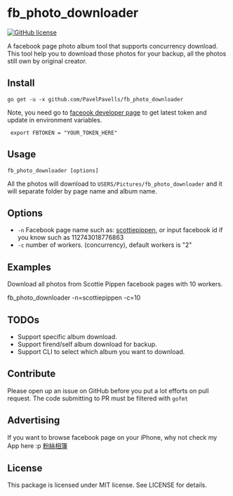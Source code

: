 fb_photo_downloader
======================
[![GitHub license](https://img.shields.io/badge/license-MIT-blue.svg)](https://raw.githubusercontent.com/toomore/gogrs/master/LICENSE)

A facebook page photo album tool that supports concurrency download. This tool help you to download those photos for your backup, all the photos still own by original creator.

Install
--------------

    go get -u -x github.com/PavelPavells/fb_photo_downloader

Note, you need go to [faceook developer page](https://developers.facebook.com/tools/explorer?method=GET&path=me) to get latest token and update in environment variables.

     export FBTOKEN = "YOUR_TOKEN_HERE"

Usage
---------------------

    fb_photo_downloader [options] 

All the photos will download to `USERS/Pictures/fb_photo_downloader` and it will separate folder by page name and album name.

Options
---------------

- `-n` Facebook page name such as: [scottiepippen](https://www.facebook.com/scottiepippen), or input facebook id if you know such as 112743018776863 
- `-c` number of workers. (concurrency), default workers is "2"


Examples
---------------

Download all photos from Scottie Pippen facebook pages with 10 workers.

  fb_photo_downloader -n=scottiepippen -c=10


TODOs
---------------

- Support specific album download.
- Support firend/self album download for backup.
- Support CLI to select which album you want to download.


Contribute
---------------

Please open up an issue on GitHub before you put a lot efforts on pull request.
The code submitting to PR must be filtered with `gofmt`


Advertising
---------------

If you want to browse facebook page on your iPhone, why not check my App here :p [粉絲相簿](https://itunes.apple.com/tw/app/fen-si-xiang-bu/id839324997?l=zh&mt=8)


License
---------------

This package is licensed under MIT license. See LICENSE for details.

